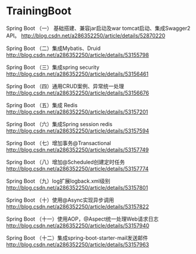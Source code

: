 # TrainingBoot

Spring Boot （一） 基础搭建、兼容jar启动及war tomcat启动、集成Swagger2 API。
http://blog.csdn.net/a286352250/article/details/52870220

Spring Boot （二）集成Mybatis、Druid
http://blog.csdn.net/a286352250/article/details/53155798

Spring Boot （三）集成spring security
http://blog.csdn.net/a286352250/article/details/53156461

Spring Boot （四）通用CRUD案例、异常统一处理
http://blog.csdn.net/a286352250/article/details/53156676

Spring Boot （五）集成 Redis
http://blog.csdn.net/a286352250/article/details/53157201

Spring Boot （六）集成Spring session redis
http://blog.csdn.net/a286352250/article/details/53157594

Spring Boot （七）增加事务@Transactional
http://blog.csdn.net/a286352250/article/details/53157749

Spring Boot （八）增加@Scheduled创建定时任务
http://blog.csdn.net/a286352250/article/details/53157774

Spring Boot （九）log扩展logback.xml级别
http://blog.csdn.net/a286352250/article/details/53157801

Spring Boot （十）使用@Async实现异步调用
http://blog.csdn.net/a286352250/article/details/53157822

Spring Boot （十一）使用AOP，@Aspect统一处理Web请求日志
http://blog.csdn.net/a286352250/article/details/53157940

Spring Boot （十二）集成spring-boot-starter-mail发送邮件
http://blog.csdn.net/a286352250/article/details/53157963

